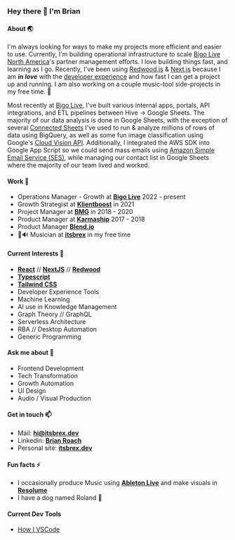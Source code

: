 ###  Hey there 👋 I'm Brian

#### About 🌏

I'm always looking for ways to make my projects more efficient and easier to use. Currently, I'm building operational infrastructure to scale [Bigo Live North America](https://bigo.tv)'s partner management efforts. I love building things fast, and learning as I go. Recently, I've been using [Redwood.js](https://redwoodjs.org/) & [Next.js](https://nextjs.org/) because I am ***in love*** with the <u>developer experience</u> and how fast I can get a project up and running. I am also working on a couple music-tool side-projects in my free time. 🙂

Most recently at [Bigo Live](https://bigo.tv/), I've built various internal apps, portals, API integrations, and ETL pipelines between Hive -> Google Sheets. The majority of our data analysis is done in Google Sheets, with the exception of several [Connected Sheets](https://cloud.google.com/bigquery/docs/connected-sheets) I've used to run & analyze millions of rows of data using BigQuery, as well as some fun image classification using Google's [Cloud Vision API](https://cloud.google.com/vision). Additionally, I integrated the AWS SDK into Google App Script so we could send mass emails using [Amazon Simple Email Service (SES)](https://aws.amazon.com/ses/), while managing our contact list in Google Sheets where the majority of our team lived and worked.



#### Work 🔭

- Operations Manager - Growth at **[Bigo Live](https://bigo.tv/)** 2022 - present
- Growth Strategist at **[Klientboost](https://klientboost/)** in 2021
- Project Manager at **[BMG](https://brexmediagroup.com/)** in 2018 - 2020
- Product Manager at **[Karmaship](https://karmaship.io/)** 2017 - 2018
- Product Manager **[Blend.io](https://blend.io/)** 
- 🎵🔊 Musician at **[itsbrex](https://instagram.com/itsbrex/)** in my free time

#### Current Interests 🌱

- **[React](https://reactjs.org/)** // **[NextJS](https://nextjs.org/)** // **[Redwood](https://redwoodjs.org/)**
- **[Typescript](https://www.typescriptlang.org/)**
- **[Tailwind CSS](https://tailwindcss.com/)**
- Developer Experience Tools
- Machine Learning
- AI use in Knowledge Management
- Graph Theory // GraphQL
- Serverless Architecture
- RBA // Desktop Automation
- Generic Programming

#### Ask me about 💬

- Frontend Development
- Tech Transformation
- Growth Automation
- UI Design
- Audio / Visual Production

#### Get in touch 📫

- Mail: **[hi@itsbrex.dev](mailto:hi@itsbrex.dev)**
- Linkedin: [**Brian Roach**](https://www.linkedin.com/in/itsbrianroach/)
- Personal site: **[itsbrex.dev](https://itsbrex.dev/)**

#### **Fun facts ⚡**

- I occasionally produce Music using **[Ableton Live](https://ableton.com/)** and make visuals in [**Resolume**](https://resolume.com/)
- I have a dog named Roland 🐶



#### Current Dev Tools
- [How I VSCode](https://howivscode.com/itsbrex)

